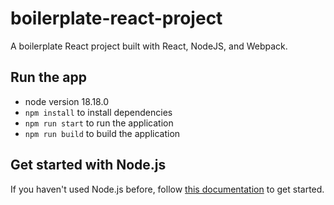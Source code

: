 # boilerplate-react-project
 A boilerplate React project built with React, NodeJS, and Webpack.

 ## Run the app

- node version 18.18.0
- ```npm install``` to install dependencies
- ```npm run start``` to run the application
- ```npm run build``` to build the application

## Get started with Node.js

If you haven't used Node.js before, follow [this documentation](https://docs.npmjs.com/downloading-and-installing-node-js-and-npm) to get started.
